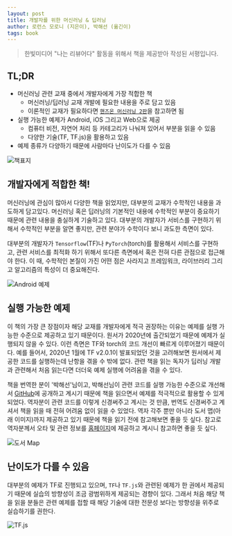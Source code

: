 ```yaml
---
layout: post
title: 개발자를 위한 머신러닝 & 딥러닝
author: 로런스 모로니 (지은이), 박해선 (옮긴이)
tags: book
---
```


> 한빛미디어 "나는 리뷰어다" 활동을 위해서 책을 제공받아 작성된 서평입니다.

## TL;DR

- 머신러닝 관련 교재 중에서 개발자에게 가장 적합한 책
    - 머신러닝/딥러닝 교재 개발에 필요한 내용을 주로 담고 있음
    - 이론적인 교재가 필요하다면 [`핸즈온 머신러닝 2판`](https://www.aladin.co.kr/shop/wproduct.aspx?ItemId=237677114)을 참고하면 됨
- 실행 가능한 예제가 Android, iOS 그리고 Web으로 제공
    - 컴퓨터 비전, 자연어 처리 등 카테고리가 나눠져 있어서 부분을 읽을 수 있음
    - 다양한 기술(TF, TF.js)을 활용하고 있음
- 예제 종류가 다양하기 때문에 사람마다 난이도가 다를 수 있음

![책표지]({{site.baseurl}}/images/20220920/01.JPG)

## 개발자에게 적합한 책!

머신러닝에 관심이 많아서 다양한 책을 읽었지만, 대부분의 교재가 수학적인 내용을 과도하게 담고있다. 머신러닝 혹은 딥러닝의 기본적인 내용에 수학적인 부분이 중요하기 때문에 관련 내용을 충실하게 기술하고 있다. 대부분의 개발자가 서비스를 구현하기 위해서 수학적인 부분을 알면 좋지만, 관련 분야가 수학이다 보니 과도한 측면이 있다.

대부분의 개발자가 `Tensorflow`(TF)나 `PyTorch`(torch)를 활용해서 서비스를 구현하고, 관련 서비스를 최적화 하기 위해서 또다른 측면에서 혹은 전혀 다른 관점으로 접근해야 한다. 이 때, 수학적인 본질이 가진 어떤 점은 사라지고 프레임워크, 라이브러리 그리고 알고리즘의 특성이 더 중요해진다.

![Android 예제]({{site.baseurl}}/images/20220920/03.JPG)

## 실행 가능한 예제

이 책의 가장 큰 장점이자 해당 교재를 개발자에게 적극 권장하는 이유는 예제를 실행 가능한 수준으로 제공하고 있기 때문이다. 원서가 2020년에 출간되었기 때문에 예제가 실행되지 않을 수 있다. 이런 측면은 TF와 torch의 코드 개선이 빠르게 이루어졌기 때문이다. 예를 들어서, 2020년 1월에 TF v2.0.1이 발표되었던 것을 고려해보면 원서에서 제공한 코드를 실행하는데 난항을 겪을 수 밖에 없다. 관련 책을 읽는 독자가 딥러닝 개발과 관련해서 처음 읽는다면 더더욱 예제 실행에 어려움을 겪을 수 있다.

책을 번역한 분이 '박해선'님이고, 박해선님이 관련 코드를 실행 가능한 수준으로 개선해서 [GitHub](https://github.com/rickiepark/aiml4coders)에 공개하고 계시기 때문에 책을 읽으면서 예제를 적극적으로 활용할 수 있게 되었다. 역자분이 관련 코드를 이렇게 신경써주고 계시는 것 만큼, 번역도 신경써주고 계셔서 책을 읽을 때 전혀 어려움 없이 읽을 수 있었다. 역자 각주 뿐만 아니라 도서 맵(아래 이미지)까지 제공하고 있기 때문에 책을 읽기 전에 참고해보면 좋을 듯 싶다. 참고로 역자분께서 오타 및 관련 정보를 [홈페이지](https://tensorflow.blog/aiml4coders/)에 제공하고 계시니 참고하면 좋을 듯 싶다.

![도서 Map](https://tensorflowkorea.files.wordpress.com/2022/07/e18480e185a2e18487e185a1e186afe1848ce185a1e18485e185b3e186af-e1848be185b1e18492e185a1e186ab-ai_ml-1.jpg)


## 난이도가 다를 수 있음

대부분의 예제가 TF로 진행되고 있으며, `TF`나 `TF.js`와 관련된 예제가 한 권에서 제공되기 때문에 실습의 방향성이 조금 광범위하게 제공되는 경향이 있다. 그래서 처음 해당 책을 읽을 분들은 관련 예제를 접할 때 해당 기술에 대한 전문성 보다는 방향성을 위주로 실습하기를 권한다.

![TF.js]({{site.baseurl}}/images/20220920/02.JPG)
